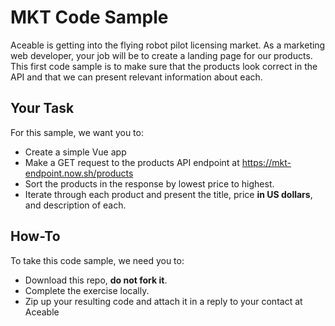 # MKT Code Sample

 Aceable is getting into the flying robot pilot licensing market. As a marketing web developer, your job will be to create a landing page for our products. This first code sample is to make sure that the products look correct in the API and that we can present relevant information about each.

 ## Your Task

 For this sample, we want you to:

 *   Create a simple Vue app
*   Make a GET request to the products API endpoint at https://mkt-endpoint.now.sh/products
*   Sort the products in the response by lowest price to highest.
*   Iterate through each product and present the title, price **in US dollars**, and description of each.

 ## How-To

 To take this code sample, we need you to:

 *   Download this repo, **do not fork it**.
*   Complete the exercise locally.
*   Zip up your resulting code and attach it in a reply to your contact at Aceable
